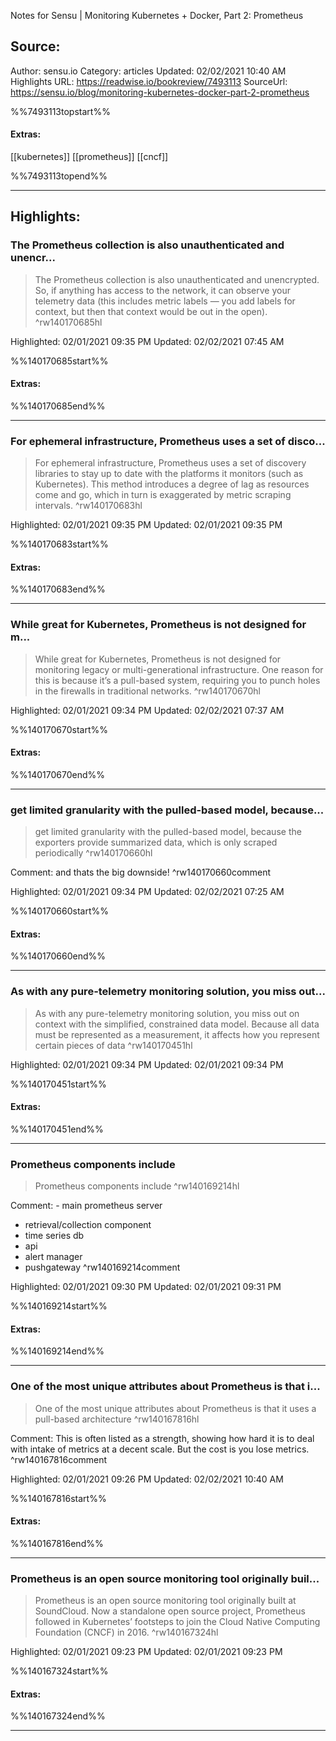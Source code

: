 Notes for Sensu | Monitoring Kubernetes + Docker, Part 2: Prometheus

## Source:
Author: sensu.io
Category: articles
Updated: 02/02/2021 10:40 AM
Highlights URL: https://readwise.io/bookreview/7493113
SourceUrl: https://sensu.io/blog/monitoring-kubernetes-docker-part-2-prometheus

%%7493113topstart%%
#### Extras:
[[kubernetes]] [[prometheus]] [[cncf]]

%%7493113topend%%


 
-----
 ## Highlights:

### The Prometheus collection is also unauthenticated and unencr...
>The Prometheus collection is also unauthenticated and unencrypted. So, if anything has access to the network, it can observe your telemetry data (this includes metric labels — you add labels for context, but then that context would be out in the open). ^rw140170685hl


Highlighted: 02/01/2021 09:35 PM
Updated: 02/02/2021 07:45 AM

%%140170685start%%
#### Extras:

%%140170685end%%



------

### For ephemeral infrastructure, Prometheus uses a set of disco...
>For ephemeral infrastructure, Prometheus uses a set of discovery libraries to stay up to date with the platforms it monitors (such as Kubernetes). This method introduces a degree of lag as resources come and go, which in turn is exaggerated by metric scraping intervals. ^rw140170683hl


Highlighted: 02/01/2021 09:35 PM
Updated: 02/01/2021 09:35 PM

%%140170683start%%
#### Extras:

%%140170683end%%



------

### While great for Kubernetes, Prometheus is not designed for m...
>While great for Kubernetes, Prometheus is not designed for monitoring legacy or multi-generational infrastructure. One reason for this is because it’s a pull-based system, requiring you to punch holes in the firewalls in traditional networks. ^rw140170670hl


Highlighted: 02/01/2021 09:34 PM
Updated: 02/02/2021 07:37 AM

%%140170670start%%
#### Extras:

%%140170670end%%



------

### get limited granularity with the pulled-based model, because...
>get limited granularity with the pulled-based model, because the exporters provide summarized data, which is only scraped periodically ^rw140170660hl

Comment: and thats the big downside! ^rw140170660comment

Highlighted: 02/01/2021 09:34 PM
Updated: 02/02/2021 07:25 AM

%%140170660start%%
#### Extras:

%%140170660end%%



------

### As with any pure-telemetry monitoring solution, you miss out...
>As with any pure-telemetry monitoring solution, you miss out on context with the simplified, constrained data model. Because all data must be represented as a measurement, it affects how you represent certain pieces of data ^rw140170451hl


Highlighted: 02/01/2021 09:34 PM
Updated: 02/01/2021 09:34 PM

%%140170451start%%
#### Extras:

%%140170451end%%



------

### Prometheus components include
>Prometheus components include ^rw140169214hl

Comment: - main prometheus server
  - retrieval/collection component
- time series db
- api
- alert manager
- pushgateway ^rw140169214comment

Highlighted: 02/01/2021 09:30 PM
Updated: 02/01/2021 09:31 PM

%%140169214start%%
#### Extras:

%%140169214end%%



------

### One of the most unique attributes about Prometheus is that i...
>One of the most unique attributes about Prometheus is that it uses a pull-based architecture ^rw140167816hl

Comment: This is often listed as a strength, showing how hard it is to deal with intake of metrics at a decent scale. But the cost is you lose metrics. ^rw140167816comment

Highlighted: 02/01/2021 09:26 PM
Updated: 02/02/2021 10:40 AM

%%140167816start%%
#### Extras:

%%140167816end%%



------

### Prometheus is an open source monitoring tool originally buil...
>Prometheus is an open source monitoring tool originally built at SoundCloud. Now a standalone open source project, Prometheus followed in Kubernetes’ footsteps to join the Cloud Native Computing Foundation (CNCF) in 2016. ^rw140167324hl


Highlighted: 02/01/2021 09:23 PM
Updated: 02/01/2021 09:23 PM

%%140167324start%%
#### Extras:

%%140167324end%%



------

